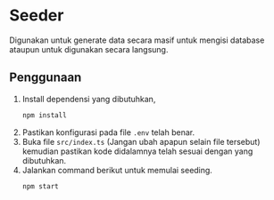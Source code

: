 # Seeder

Digunakan untuk generate data secara masif untuk mengisi database ataupun untuk digunakan secara langsung.


## Penggunaan

1. Install dependensi yang dibutuhkan,
   ```bash
   npm install
   ```
2. Pastikan konfigurasi pada file `.env` telah benar.
3. Buka file `src/index.ts` (Jangan ubah apapun selain file tersebut) kemudian pastikan kode didalamnya telah sesuai dengan yang dibutuhkan.
4. Jalankan command berikut untuk memulai seeding.
   ```bash
   npm start
   ```

